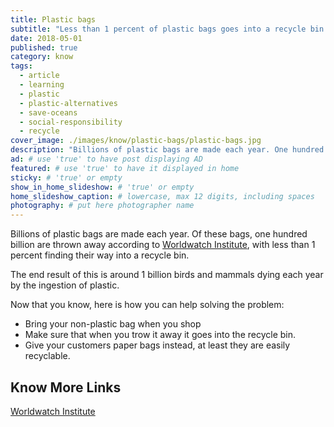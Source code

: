 ```yaml
---
title: Plastic bags
subtitle: "Less than 1 percent of plastic bags goes into a recycle bin."
date: 2018-05-01
published: true
category: know
tags:
  - article
  - learning
  - plastic
  - plastic-alternatives
  - save-oceans
  - social-responsibility
  - recycle
cover_image: ./images/know/plastic-bags/plastic-bags.jpg
description: "Billions of plastic bags are made each year. One hundred billion are thrown away according to  Worldwatch Institute, with less than 1% being recycled." # max 160 digits cos dunno how to trim it, yet......
ad: # use 'true' to have post displaying AD
featured: # use 'true' to have it displayed in home
sticky: # 'true' or empty
show_in_home_slideshow: # 'true' or empty
home_slideshow_caption: # lowercase, max 12 digits, including spaces
photography: # put here photographer name
---
```

Billions of plastic bags are made each year. Of these bags, one hundred billion are thrown away according to [Worldwatch Institute](http://www.worldwatch.org/), with less than 1 percent finding their way into a recycle bin.

The end result of this is around 1 billion birds and mammals dying each year by the ingestion of plastic.

Now that you know, here is how you can help solving the problem:

- Bring your non-plastic bag when you shop
- Make sure that when you trow it away it goes into the recycle bin.
- Give your customers paper bags instead, at least they are easily recyclable.

## Know More Links

[Worldwatch Institute](http://www.worldwatch.org/)
